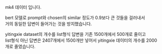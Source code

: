 mk4 데이터 입니다.   

bert 모델로 prompt와 chosen의 similar 정도가 0.9보다 큰 것들을 걸러내서   
거의 동일한 답변이 들어가는 것을 방지했습니다.   

yitingxie dataset의 개수를 list형식 답변을 기존 1500개에서 500개로 줄이고   
list형식 아닌 답변은 2407개에서 1500개만 넣어서 yitingxie 데이터의 개수를 2000개로 줄였습니다.